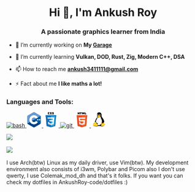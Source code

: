 <h1 align="center">Hi 👋, I'm Ankush Roy</h1>
<h3 align="center">A passionate graphics learner from India</h3>

- 🔭 I’m currently working on **My [Garage](https://github.com/AnkushRoy-code/Garage)**

- 🌱 I’m currently learning **Vulkan, DOD, Rust, Zig, Modern C++, DSA**

- 📫 How to reach me **ankush3411111@gmail.com**

- ⚡ Fact about me **I like maths a lot!**

<h3 align="left">Languages and Tools:</h3>
<p align="left"> <a href="https://www.gnu.org/software/bash/" target="_blank" rel="noreferrer"> <img src="https://www.vectorlogo.zone/logos/gnu_bash/gnu_bash-icon.svg" alt="bash" width="40" height="40"/> </a> <a href="https://www.w3schools.com/cpp/" target="_blank" rel="noreferrer"> <img src="https://raw.githubusercontent.com/devicons/devicon/master/icons/cplusplus/cplusplus-original.svg" alt="cplusplus" width="40" height="40"/> </a> <a href="https://www.w3schools.com/css/" target="_blank" rel="noreferrer"> <img src="https://raw.githubusercontent.com/devicons/devicon/master/icons/css3/css3-original-wordmark.svg" alt="css3" width="40" height="40"/> </a> <a href="https://git-scm.com/" target="_blank" rel="noreferrer"> <img src="https://www.vectorlogo.zone/logos/git-scm/git-scm-icon.svg" alt="git" width="40" height="40"/> </a> <a href="https://www.w3.org/html/" target="_blank" rel="noreferrer"> <img src="https://raw.githubusercontent.com/devicons/devicon/master/icons/html5/html5-original-wordmark.svg" alt="html5" width="40" height="40"/> </a> <a href="https://www.linux.org/" target="_blank" rel="noreferrer"> <img src="https://raw.githubusercontent.com/devicons/devicon/master/icons/linux/linux-original.svg" alt="linux" width="40" height="40"/> </a> </p>

![](https://github-readme-stats.vercel.app/api/top-langs/?username=AnkushRoy-code&theme=catppuccin_mocha&hide_border=true&include_all_commits=false&count_private=false&layout=compact)

![](https://github-readme-stats.vercel.app/api?username=AnkushRoy-code&theme=catppuccin_mocha&hide_border=true&include_all_commits=false&count_private=false)<br/>

<p>I use Arch(btw) Linux as my daily driver, use Vim(btw). My development environment also consists of i3wm, Polybar and Picom also I don't use qwerty, I use Colemak_mod_dh and that's it folks. If you want you can check my dotfiles in AnkushRoy-code/dotfiles :)</p>
